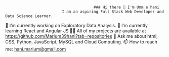                                            ### Hi there 👋 I'm Umm e hani
                             I am an aspiring Full Stack Web Developer and Data Science Learner.


 🔭 I’m currently working on Exploratory Data Analysis. 
 🌱 I’m currently learning React and Angular JS 
 :woman_technologist:  All of my projects are available at https://github.com/Marium39hani?tab=repositories 
 💬 Ask me about html, CSS, Python, JavaScript, MySQL and Cloud Computing. 
 📫 How to reach me: hani.marium@gmail.com

